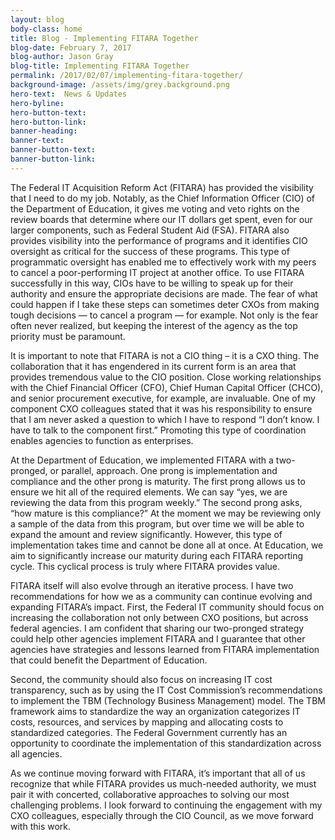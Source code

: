 ```yaml
---
layout: blog
body-class: home
title: Blog - Implementing FITARA Together
blog-date: February 7, 2017
blog-author: Jason Gray
blog-title: Implementing FITARA Together
permalink: /2017/02/07/implementing-fitara-together/
background-image: /assets/img/grey.background.png
hero-text:  News & Updates
hero-byline:
hero-button-text: 
hero-button-link: 
banner-heading: 
banner-text: 
banner-button-text: 
banner-button-link: 
---
```

The Federal IT Acquisition Reform Act (FITARA) has provided the visibility that I need to do my job. Notably, as the Chief Information Officer (CIO) of the Department of Education, it gives me voting and veto rights on the review boards that determine where our IT dollars get spent, even for our larger components, such as Federal Student Aid (FSA). FITARA also provides visibility into the performance of programs and it identifies CIO oversight as critical for the success of these programs. This type of programmatic oversight has enabled me to effectively work with my peers to cancel a poor-performing IT project at another office.  To use FITARA successfully in this way, CIOs have to be willing to speak up for their authority and ensure the appropriate decisions are made. The fear of what could happen if I take these steps can sometimes deter CXOs from making tough decisions — to cancel a program — for example. Not only is the fear often never realized, but keeping the interest of the agency as the top priority must be paramount.

It is important to note that FITARA is not a CIO thing – it is a CXO thing. The collaboration that it has engendered in its current form is an area that provides tremendous value to the CIO position.  Close working relationships with the Chief Financial Officer (CFO), Chief Human Capital Officer (CHCO), and senior procurement executive, for example, are invaluable. One of my component CXO colleagues stated that it was his responsibility to ensure that I am never asked a question to which I have to respond “I don’t know. I have to talk to the component first.”  Promoting this type of coordination enables agencies to function as enterprises.

At the Department of Education, we implemented FITARA with a two-pronged, or parallel, approach. One prong is implementation and compliance and the other prong is maturity. The first prong allows us to ensure we hit all of the required elements. We can say “yes, we are reviewing the data from this program weekly.” The second prong asks, “how mature is this compliance?” At the moment we may be reviewing only a sample of the data from this program, but over time we will be able to expand the amount and review significantly. However, this type of implementation takes time and cannot be done all at once. At Education, we aim to significantly increase our maturity during each FITARA reporting cycle. This cyclical process is truly where FITARA provides value.

FITARA itself will also evolve through an iterative process. I have two recommendations for how we as a community can continue evolving and expanding FITARA’s impact. First, the Federal IT community should focus on increasing the collaboration not only between CXO positions, but across federal agencies. I am confident that sharing our two-pronged strategy could help other agencies implement FITARA and I guarantee that other agencies have strategies and lessons learned from FITARA implementation that could benefit the Department of Education.

Second, the community should also focus on increasing IT cost transparency, such as by using the IT Cost Commission’s recommendations to implement the TBM (Technology Business Management) model. The TBM framework aims to standardize the way an organization categorizes IT costs, resources, and services by mapping and allocating costs to standardized categories.  The Federal Government currently has an opportunity to coordinate the implementation of this standardization across all agencies. 

As we continue moving forward with FITARA, it’s important that all of us recognize that while FITARA provides us much-needed authority, we must pair it with concerted, collaborative approaches to solving our most challenging problems. I look forward to continuing the engagement with my CXO colleagues, especially through the CIO Council, as we move forward with this work.
